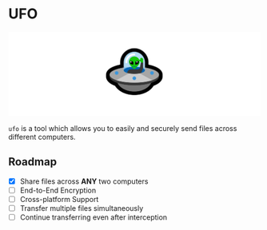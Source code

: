 # UFO

<img src="ufo.png">

`ufo` is a tool which allows you to easily and securely send files across different computers.

## **Roadmap**

- [x] Share files across **ANY** two computers
- [ ] End-to-End Encryption
- [ ] Cross-platform Support
- [ ] Transfer multiple files simultaneously
- [ ] Continue transferring even after interception
